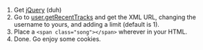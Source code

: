 1. Get [jQuery](http://jquery.com/) (duh)
2. Go to [user.getRecentTracks](http://www.last.fm/api/show/user.getRecentTracks) and get the XML URL, changing the username to yours, and adding a limit (default is 1).
3. Place a `<span class="song"></span>` wherever in your HTML.
4. Done. Go enjoy some cookies.
